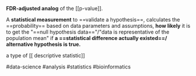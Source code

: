 **FDR-adjusted analog** of the [[p-value]].

A **statistical measurement** to ==validate a hypothesis==, calculates the ==probability== based on data parameters and assumptions, **how likely** it is to get the "==null hypothesis data=="/"data is representative of the population mean" if **a ==statistical difference actually existed==/ alternative hypothesis is true.**

a type of [[ descriptive statistic]]

#data-science #analysis #statistics #bioinformatics 